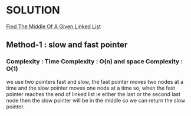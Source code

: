 # SOLUTION

[Find The Middle Of A Given Linked List](https://leetcode.com/problems/find-the-middle-of-a-linked-list/)

## Method-1 : slow and fast pointer


### Complexity : Time Complexity : O(n) and space Complexity : O(1)

we use two pointers fast and slow, the fast pointer moves two nodes at a time and the slow pointer moves one node at a time so,
when the fast pointer reaches the end of linked list ie either the last or the second last node then the slow 
pointer will be in the middle so we can return the slow pointer.
